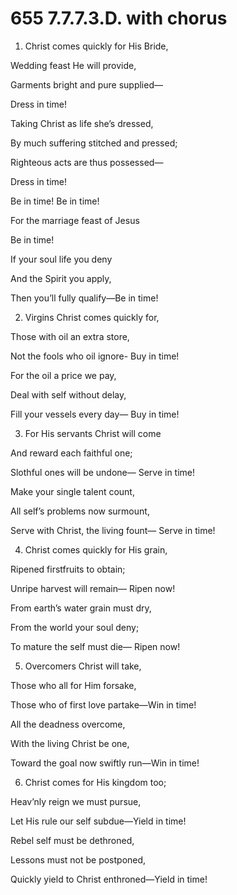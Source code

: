 # 655 7.7.7.3.D. with chorus

1.  Christ comes quickly for His Bride,

Wedding feast He will provide,

Garments bright and pure supplied—

Dress in time!

Taking Christ as life she’s dressed,

By much suffering stitched and pressed;

Righteous acts are thus possessed—

Dress in time!

Be in time! Be in time!

For the marriage feast of Jesus

Be in time!

If your soul life you deny

And the Spirit you apply,

Then you’ll fully qualify—Be in time!

2.  Virgins Christ comes quickly for,

Those with oil an extra store,

Not the fools who oil ignore- Buy in time!

For the oil a price we pay,

Deal with self without delay,

Fill your vessels every day— Buy in time!

3.  For His servants Christ will come

And reward each faithful one;

Slothful ones will be undone— Serve in time!

Make your single talent count,

All self’s problems now surmount,

Serve with Christ, the living fount— Serve in time!

4.  Christ comes quickly for His grain,

Ripened firstfruits to obtain;

Unripe harvest will remain— Ripen now!

From earth’s water grain must dry,

From the world your soul deny;

To mature the self must die— Ripen now!

5.  Overcomers Christ will take,

Those who all for Him forsake,

Those who of first love partake—Win in time!

All the deadness overcome,

With the living Christ be one,

Toward the goal now swiftly run—Win in time!

6.  Christ comes for His kingdom too;

Heav’nly reign we must pursue,

Let His rule our self subdue—Yield in time!

Rebel self must be dethroned,

Lessons must not be postponed,

Quickly yield to Christ enthroned—Yield in time!

